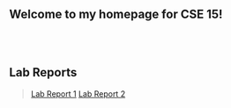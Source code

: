 ## Welcome to my homepage for CSE 15!
<br/><br/>
## Lab Reports

> [Lab Report 1](https://vumary.github.io/cse15l-lab-reports/lab-report-1-contents/lab-report-1-week-2.html)
> [Lab Report 2](https://vumary.github.io/cse15l-lab-reports/lab-report-2-contents/lab-report-2-week-4.html)